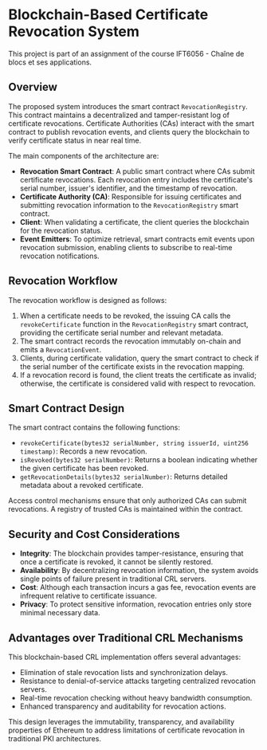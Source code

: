 # Blockchain-Based Certificate Revocation System

This project is part of an assignment of the course IFT6056 - Chaîne de blocs et ses applications.

## Overview

The proposed system introduces the smart contract `RevocationRegistry`. This contract maintains a decentralized and tamper-resistant log of certificate revocations. Certificate Authorities (CAs) interact with the smart contract to publish revocation events, and clients query the blockchain to verify certificate status in near real time.

The main components of the architecture are:

- **Revocation Smart Contract**: A public smart contract where CAs submit certificate revocations. Each revocation entry includes the certificate's serial number, issuer's identifier, and the timestamp of revocation.
- **Certificate Authority (CA)**: Responsible for issuing certificates and submitting revocation information to the `RevocationRegistry` smart contract.
- **Client**: When validating a certificate, the client queries the blockchain for the revocation status.
- **Event Emitters**: To optimize retrieval, smart contracts emit events upon revocation submission, enabling clients to subscribe to real-time revocation notifications.

## Revocation Workflow

The revocation workflow is designed as follows:

1. When a certificate needs to be revoked, the issuing CA calls the `revokeCertificate` function in the `RevocationRegistry` smart contract, providing the certificate serial number and relevant metadata.
2. The smart contract records the revocation immutably on-chain and emits a `RevocationEvent`.
3. Clients, during certificate validation, query the smart contract to check if the serial number of the certificate exists in the revocation mapping.
4. If a revocation record is found, the client treats the certificate as invalid; otherwise, the certificate is considered valid with respect to revocation.

## Smart Contract Design

The smart contract contains the following functions:

- `revokeCertificate(bytes32 serialNumber, string issuerId, uint256 timestamp)`: Records a new revocation.
- `isRevoked(bytes32 serialNumber)`: Returns a boolean indicating whether the given certificate has been revoked.
- `getRevocationDetails(bytes32 serialNumber)`: Returns detailed metadata about a revoked certificate.

Access control mechanisms ensure that only authorized CAs can submit revocations. A registry of trusted CAs is maintained within the contract.

## Security and Cost Considerations

- **Integrity**: The blockchain provides tamper-resistance, ensuring that once a certificate is revoked, it cannot be silently restored.
- **Availability**: By decentralizing revocation information, the system avoids single points of failure present in traditional CRL servers.
- **Cost**: Although each transaction incurs a gas fee, revocation events are infrequent relative to certificate issuance.
- **Privacy**: To protect sensitive information, revocation entries only store minimal necessary data.

## Advantages over Traditional CRL Mechanisms

This blockchain-based CRL implementation offers several advantages:

- Elimination of stale revocation lists and synchronization delays.
- Resistance to denial-of-service attacks targeting centralized revocation servers.
- Real-time revocation checking without heavy bandwidth consumption.
- Enhanced transparency and auditability for revocation actions.

This design leverages the immutability, transparency, and availability properties of Ethereum to address limitations of certificate revocation in traditional PKI architectures.
